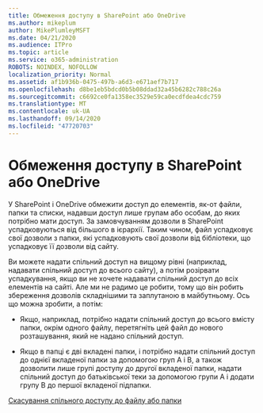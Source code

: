 ```yaml
---
title: Обмеження доступу в SharePoint або OneDrive
ms.author: mikeplum
author: MikePlumleyMSFT
ms.date: 04/21/2020
ms.audience: ITPro
ms.topic: article
ms.service: o365-administration
ROBOTS: NOINDEX, NOFOLLOW
localization_priority: Normal
ms.assetid: af1b936b-0475-497b-a6d3-e671aef7b717
ms.openlocfilehash: d8be1eb5bdcd0b5b08ddad32a45b6282c788c26a
ms.sourcegitcommit: c6692ce0fa1358ec3529e59ca0ecdfdea4cdc759
ms.translationtype: MT
ms.contentlocale: uk-UA
ms.lasthandoff: 09/14/2020
ms.locfileid: "47720703"
---
```

# <a name="restrict-access-in-sharepoint-or-onedrive"></a>Обмеження доступу в SharePoint або OneDrive

У SharePoint і OneDrive обмежити доступ до елементів, як-от файли, папки та списки, надавши доступ лише групам або особам, до яких потрібно мати доступ. За замовчуванням дозволи в SharePoint успадковуються від більшого в ієрархії. Таким чином, файл успадковує свої дозволи з папки, які успадковують свої дозволи від бібліотеки, що успадковує її дозволи від сайту.
  
Ви можете надати спільний доступ на вищому рівні (наприклад, надавати спільний доступ до всього сайту), а потім розірвати успадкування, якщо ви не хочете надавати спільний доступ до всіх елементів на сайті. Але ми не радимо це робити, тому що він робить збереження дозволів складнішими та заплутаною в майбутньому. Ось що можна зробити, а потім:
  
- Якщо, наприклад, потрібно надати спільний доступ до всього вмісту папки, окрім одного файлу, перетягніть цей файл до нового розташування, який не надано спільний доступ.
    
- Якщо в папці є дві вкладені папки, і потрібно надати спільний доступ до однієї вкладеної папки за допомогою груп A і B, а також дозволити лише групі доступу до другої вкладеної папки, надати спільний доступ до батьківської теки за допомогою групи A і додати групу B до першої вкладеної підпапки.
    
[Скасування спільного доступу до файлу або папки ](https://go.microsoft.com/fwlink/?linkid=2008861)
  


